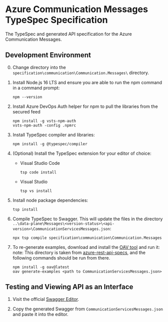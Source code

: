 # Azure Communication Messages TypeSpec Specification

The TypeSpec and generated API specification for the Azure Communication Messages.

## Development Environment

0. Change directory into the `specification\communication\Communication.Messages\` directory.

1. Install Node.js 16 LTS and ensure you are able to run the npm command in a command prompt:

   ```console
   npm --version
   ```

2. Install Azure DevOps Auth helper for npm to pull the libraries from the secured feed

   ```console
   npm install -g vsts-npm-auth
   vsts-npm-auth -config .npmrc
   ```

3. Install TypeSpec compiler and libraries:

   ```console
   npm install -g @typespec/compiler
   ```

4. (Optional) Install the TypeSpec extension for your editor of choice:

   - Visual Studio Code

     ``` console
     tsp code install
     ```

   - Visual Studio

     ``` console
     tsp vs install
     ```

5. Install node package dependencies:

   ```console
   tsp install
   ```

6. Compile TypeSpec to Swagger.  This will update the files in the directory `..\data-plane\Messages\<version-status>\<api-version>\CommunicationServicesMessages.json`:

   ```console
   npx tsp compile specification\communication\Communication.Messages
   ```

7. To re-generate examples, download and install the [OAV
   tool](https://github.com/Azure/oav) and run it: note: This directory is taken
   from [azure-rest-api-specs](https://github.com/Azure/azure-rest-api-specs),
   and the following commands should be run from there.

   ```console
   npm install -g oav@latest
   oav generate-examples <path to CommunicationServicesMessages.json>
   ```

## Testing and Viewing API as an Interface

1. Visit the official [Swagger Editor](https://editor.swagger.io/).

2. Copy the generated Swagger from `CommunicationServicesMessages.json` and paste it into the editor.